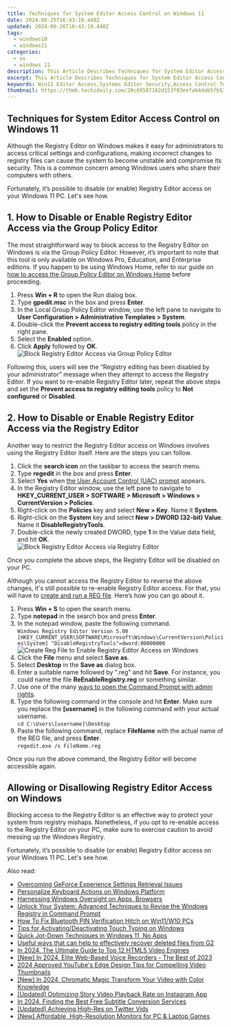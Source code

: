 ```yaml
---
title: Techniques for System Editor Access Control on Windows 11
date: 2024-06-25T16:43:19.440Z
updated: 2024-06-26T16:43:19.440Z
tags:
  - windows10
  - windows11
categories:
  - os
  - windows 11
description: This Article Describes Techniques for System Editor Access Control on Windows 11
excerpt: This Article Describes Techniques for System Editor Access Control on Windows 11
keywords: Win11 Editor Access,Systems Editor Security,Access Control Tech,Windows Editor Control,Editor Permissions Win11,Secure Editor Access,System Edit Control
thumbnail: https://thmb.techidaily.com/20c69587162d153f03eefa64dab5fb5356740a9d42978b0299a0a4d322290d05.jpeg
---
```


## Techniques for System Editor Access Control on Windows 11

 Although the Registry Editor on Windows makes it easy for administrators to access critical settings and configurations, making incorrect changes to registry files can cause the system to become unstable and compromise its security. This is a common concern among Windows users who share their computers with others.

 Fortunately, it’s possible to disable (or enable) Registry Editor access on your Windows 11 PC. Let's see how.

## 1\. How to Disable or Enable Registry Editor Access via the Group Policy Editor

 The most straightforward way to block access to the Registry Editor on Windows is via the Group Policy Editor. However, it’s important to note that this tool is only available on Windows Pro, Education, and Enterprise editions. If you happen to be using Windows Home, refer to our guide on [how to access the Group Policy Editor on Windows Home](https://www.makeuseof.com/tag/access-group-policy-editor-even-windows-home-settings-try/) before proceeding.

1. Press **Win + R** to open the Run dialog box.
2. Type **gpedit.msc** in the box and press **Enter**.
3. In the Local Group Policy Editor window, use the left pane to navigate to **User Configuration > Administrative Templates > System**.
4. Double-click the **Prevent access to registry editing tools** policy in the right pane.
5. Select the **Enabled** option.
6. Click **Apply** followed by **OK**.  
![Block Registry Editor Access via Group Policy Editor](https://static1.makeuseofimages.com/wordpress/wp-content/uploads/2023/06/block-registry-editor-access-via-group-policy-editor.jpg)

 Following this, users will see the “Registry editing has been disabled by your administrator” message when they attempt to access the Registry Editor. If you want to re-enable Registry Editor later, repeat the above steps and set the **Prevent access to registry editing tools** policy to **Not configured** or **Disabled**.

## 2\. How to Disable or Enable Registry Editor Access via the Registry Editor

 Another way to restrict the Registry Editor access on Windows involves using the Registry Editor itself. Here are the steps you can follow.

1. Click the **search icon** on the taskbar to access the search menu.
2. Type **regedit** in the box and press **Enter**.
3. Select **Yes** when [the User Account Control (UAC) prompt](https://www.makeuseof.com/windows-11-disable-user-account-control-prompt/) appears.
4. In the Registry Editor window, use the left pane to navigate to **HKEY\_CURRENT\_USER > SOFTWARE > Microsoft > Windows > CurrentVersion > Policies**.
5. Right-click on the **Policies** key and select **New > Key**. Name it **System**.
6. Right-click on the **System** key and select **New > DWORD (32-bit) Value**. Name it **DisableRegistryTools**.
7. Double-click the newly created DWORD, type **1** in the Value data field, and hit **OK**.  
![Block Registry Editor Access via Registry Editor](https://static1.makeuseofimages.com/wordpress/wp-content/uploads/2023/06/block-registry-editor-access-via-registry-editor.jpg)

 Once you complete the above steps, the Registry Editor will be disabled on your PC.

 Although you cannot access the Registry Editor to reverse the above changes, it's still possible to re-enable Registry Editor access. For that, you will have to [create and run a REG file](https://www.makeuseof.com/windows-registry-file-guide/). Here’s how you can go about it.

1. Press **Win + S** to open the search menu.
2. Type **notepad** in the search box and press **Enter**.
3. In the notepad window, paste the following command.  
`Windows Registry Editor Version 5.00  
[HKEY_CURRENT_USER\SOFTWARE\Microsoft\Windows\CurrentVersion\Policies\System] "DisableRegistryTools"=dword:00000000`  
![Create Reg File to Enable Registry Editor Access on Windows](https://static1.makeuseofimages.com/wordpress/wp-content/uploads/2023/06/create-reg-file-to-enable-registry-editor-access-on-windows.jpg)
4. Click the **File** menu and select **Save as**.
5. Select **Desktop** in the **Save as** dialog box.
6. Enter a suitable name followed by ".reg" and hit **Save**. For instance, you could name the file **ReEnableRegistry.reg** or something similar.
7. Use one of the many [ways to open the Command Prompt with admin rights](https://www.makeuseof.com/windows-run-command-prompt-admin/).
8. Type the following command in the console and hit **Enter**. Make sure you replace the **\[username\]** in the following command with your actual username.  
`cd C:\Users\[username]\Desktop`
9. Paste the following command, replace **FileName** with the actual name of the REG file, and press **Enter**.  
`regedit.exe /s FileName.reg`

 Once you run the above command, the Registry Editor will become accessible again.

## Allowing or Disallowing Registry Editor Access on Windows

 Blocking access to the Registry Editor is an effective way to protect your system from registry mishaps. Nonetheless, if you opt to re-enable access to the Registry Editor on your PC, make sure to exercise caution to avoid messing up the Windows Registry.

 Fortunately, it’s possible to disable (or enable) Registry Editor access on your Windows 11 PC. Let's see how.

<span class="atpl-alsoreadstyle">Also read:</span>
<div><ul>
<li><a href="https://win11-tips.techidaily.com/overcoming-geforce-experience-settings-retrieval-issues/"><u>Overcoming GeForce Experience Settings Retrieval Issues</u></a></li>
<li><a href="https://win11-tips.techidaily.com/personalize-keyboard-actions-on-windows-platform/"><u>Personalize Keyboard Actions on Windows Platform</u></a></li>
<li><a href="https://win11-tips.techidaily.com/harnessing-windows-oversight-on-apps-browsers/"><u>Harnessing Windows Oversight on Apps, Browsers</u></a></li>
<li><a href="https://win11-tips.techidaily.com/unlock-your-system-advanced-techniques-to-revise-the-windows-registry-in-command-prompt/"><u>Unlock Your System: Advanced Techniques to Revise the Windows Registry in Command Prompt</u></a></li>
<li><a href="https://win11-tips.techidaily.com/how-to-fix-bluetooth-pin-verification-hitch-on-win11w10-pcs/"><u>How To Fix Bluetooth PIN Verification Hitch on Win11/W10 PCs</u></a></li>
<li><a href="https://win11-tips.techidaily.com/tips-for-activatingdeactivating-touch-typing-on-windows/"><u>Tips for Activating/Deactivating Touch Typing on Windows</u></a></li>
<li><a href="https://win11-tips.techidaily.com/quick-jot-down-techniques-in-windows-11-no-apps/"><u>Quick Jot-Down Techniques in Windows 11, No Apps</u></a></li>
<li><a href="https://techidaily.com/useful-ways-that-can-help-to-effectively-recover-deleted-files-from-g2-by-fonelab-android-recover-data/"><u>Useful ways that can help to effectively recover deleted files from G2</u></a></li>
<li><a href="https://some-skills.techidaily.com/in-2024-the-ultimate-guide-to-top-12-html5-video-engines/"><u>In 2024, The Ultimate Guide to Top 12 HTML5 Video Engines</u></a></li>
<li><a href="https://screen-sharing-recording.techidaily.com/new-in-2024-elite-web-based-voice-recorders-the-best-of-2023/"><u>[New] In 2024, Elite Web-Based Voice Recorders - The Best of 2023</u></a></li>
<li><a href="https://facebook-video-footage.techidaily.com/2024-approved-youtubes-edge-design-tips-for-compelling-video-thumbnails/"><u>2024 Approved  YouTube's Edge  Design Tips for Compelling Video Thumbnails</u></a></li>
<li><a href="https://vp-tips.techidaily.com/new-in-2024-chromatic-magic-transform-your-video-with-color-knowledge/"><u>[New] In 2024, Chromatic Magic  Transform Your Video with Color Knowledge</u></a></li>
<li><a href="https://extra-support.techidaily.com/updated-optimizing-story-video-playback-rate-on-instagram-app/"><u>[Updated] Optimizing Story Video Playback Rate on Instagram App</u></a></li>
<li><a href="https://some-techniques.techidaily.com/in-2024-finding-the-best-free-subtitle-conversion-services/"><u>In 2024, Finding the Best Free Subtitle Conversion Services</u></a></li>
<li><a href="https://twitter-videos.techidaily.com/updated-achieving-high-res-on-twitter-vids/"><u>[Updated] Achieving High-Res on Twitter Vids</u></a></li>
<li><a href="https://digital-screen-recording.techidaily.com/new-affordable-high-resolution-monitors-for-pc-and-laptop-games/"><u>[New] Affordable, High-Resolution Monitors for PC & Laptop Games</u></a></li>
</ul></div>

<ins class="adsbygoogle"
      style="display:block"
      data-ad-client="ca-pub-7571918770474297"
      data-ad-slot="8358498916"
      data-ad-format="auto"
      data-full-width-responsive="true"></ins>